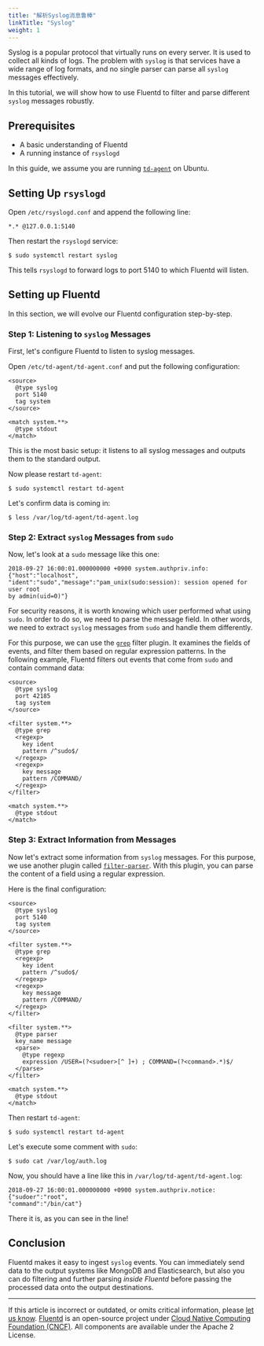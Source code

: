 ```yaml
---
title: "解析Syslog消息鲁棒"
linkTitle: "Syslog"
weight: 1
---
```


Syslog is a popular protocol that virtually runs on every server. It is
used to collect all kinds of logs. The problem with `syslog` is that
services have a wide range of log formats, and no single parser can
parse all `syslog` messages effectively.

In this tutorial, we will show how to use Fluentd to filter and parse
different `syslog` messages robustly.

## Prerequisites

- A basic understanding of Fluentd
- A running instance of `rsyslogd`

In this guide, we assume you are running
[`td-agent`](https://www.fluentd.org/download) on Ubuntu.

## Setting Up `rsyslogd`

Open `/etc/rsyslogd.conf` and append the following line:

```
*.* @127.0.0.1:5140
```

Then restart the `rsyslogd` service:

```
$ sudo systemctl restart syslog
```

This tells `rsyslogd` to forward logs to port 5140 to which Fluentd will listen.

## Setting up Fluentd

In this section, we will evolve our Fluentd configuration step-by-step.

### Step 1: Listening to `syslog` Messages

First, let's configure Fluentd to listen to syslog messages.

Open `/etc/td-agent/td-agent.conf` and put the following configuration:

```
<source>
  @type syslog
  port 5140
  tag system
</source>

<match system.**>
  @type stdout
</match>
```

This is the most basic setup: it listens to all syslog messages and
outputs them to the standard output.

Now please restart `td-agent`:

```
$ sudo systemctl restart td-agent
```

Let's confirm data is coming in:

```
$ less /var/log/td-agent/td-agent.log
```

### Step 2: Extract `syslog` Messages from `sudo`

Now, let's look at a `sudo` message like this one:

```
2018-09-27 16:00:01.000000000 +0900 system.authpriv.info: {"host":"localhost",
"ident":"sudo","message":"pam_unix(sudo:session): session opened for user root
by admin(uid=0)"}
```

For security reasons, it is worth knowing which user performed what using
`sudo`. In order to do so, we need to parse the message field. In other
words, we need to extract `syslog` messages from `sudo` and handle them
differently.

For this purpose, we can use the [`grep`](/plugins/filter/grep.md) filter
plugin. It examines the fields of events, and filter them based on regular
expression patterns. In the following example, Fluentd filters out events that
come from `sudo` and contain command data:

```
<source>
  @type syslog
  port 42185
  tag system
</source>

<filter system.**>
  @type grep
  <regexp>
    key ident
    pattern /^sudo$/
  </regexp>
  <regexp>
    key message
    pattern /COMMAND/
  </regexp>
</filter>

<match system.**>
  @type stdout
</match>
```

### Step 3: Extract Information from Messages

Now let's extract some information from `syslog` messages. For this purpose, we
use another plugin called [`filter-parser`](/plugins/filter/parser.md). With
this plugin, you can parse the content of a field using a regular expression.

Here is the final configuration:

```
<source>
  @type syslog
  port 5140
  tag system
</source>

<filter system.**>
  @type grep
  <regexp>
    key ident
    pattern /^sudo$/
  </regexp>
  <regexp>
    key message
    pattern /COMMAND/
  </regexp>
</filter>

<filter system.**>
  @type parser
  key_name message
  <parse>
    @type regexp
    expression /USER=(?<sudoer>[^ ]+) ; COMMAND=(?<command>.*)$/
  </parse>
</filter>

<match system.**>
  @type stdout
</match>
```

Then restart `td-agent`:

```
$ sudo systemctl restart td-agent
```

Let's execute some comment with `sudo`:

```
$ sudo cat /var/log/auth.log
```

Now, you should have a line like this in `/var/log/td-agent/td-agent.log`:

```
2018-09-27 16:00:01.000000000 +0900 system.authpriv.notice: {"sudoer":"root",
"command":"/bin/cat"}
```

There it is, as you can see in the line!

## Conclusion

Fluentd makes it easy to ingest `syslog` events. You can immediately send
data to the output systems like MongoDB and Elasticsearch, but also you
can do filtering and further parsing _inside Fluentd_ before passing the
processed data onto the output destinations.

---

If this article is incorrect or outdated, or omits critical information, please [let us know](https://github.com/fluent/fluentd-docs-gitbook/issues?state=open).
[Fluentd](http://www.fluentd.org/) is an open-source project under [Cloud Native Computing Foundation (CNCF)](https://cncf.io/). All components are available under the Apache 2 License.
